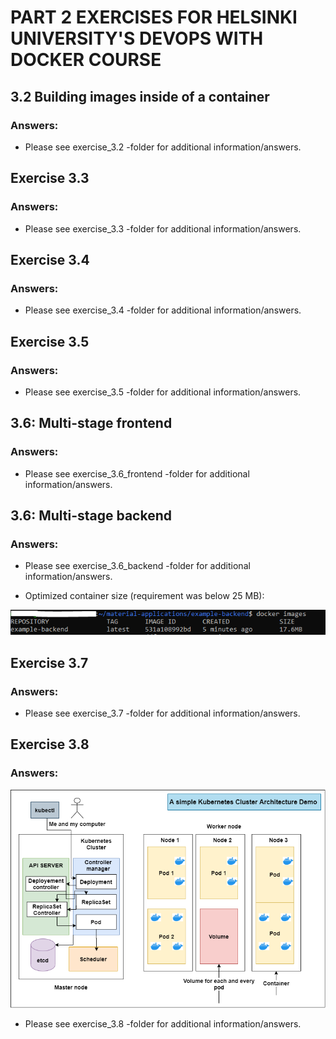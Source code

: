 # PART 2 EXERCISES FOR HELSINKI UNIVERSITY'S DEVOPS WITH DOCKER COURSE

## 3.2 Building images inside of a container

### Answers:

* Please see exercise_3.2 -folder for additional information/answers.

## Exercise 3.3

### Answers:

* Please see exercise_3.3 -folder for additional information/answers.

## Exercise 3.4

### Answers:

* Please see exercise_3.4 -folder for additional information/answers.

## Exercise 3.5

### Answers:

* Please see exercise_3.5 -folder for additional information/answers.

## 3.6: Multi-stage frontend

### Answers:

* Please see exercise_3.6_frontend -folder for additional information/answers.

## 3.6: Multi-stage backend

### Answers:

* Please see exercise_3.6_backend -folder for additional information/answers.

* Optimized container size (requirement was below 25 MB):

![Screenshot](./exercise_3.6_backend/backendImageSize_ex3.6.PNG)

## Exercise 3.7

### Answers:

* Please see exercise_3.7 -folder for additional information/answers.

## Exercise 3.8

### Answers:

![Screenshot](./exercise_3.8/3.8_Kubernetes_architecture_demo.png)

* Please see exercise_3.8 -folder for additional information/answers.

